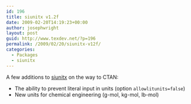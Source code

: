 ```yaml
---
id: 196
title: siunitx v1.2f
date: 2009-02-20T14:19:23+00:00
author: josephwright
layout: post
guid: http://www.texdev.net/?p=196
permalink: /2009/02/20/siunitx-v12f/
categories:
  - Packages
  - siunitx
---
```

A few additions to [siunitx](http://tug.ctan.org/cgi-bin/ctanPackageInformation.py?id=siunitx) on the way to CTAN:

- The ability to prevent literal input in units (option `allowlitunits=false`)
- New units for chemical engineering (g-mol, kg-mol, lb-mol)

